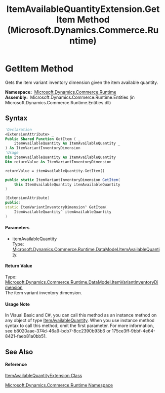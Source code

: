 ﻿---
title: ItemAvailableQuantityExtension.GetItem Method  (Microsoft.Dynamics.Commerce.Runtime)
TOCTitle: GetItem Method
ms:assetid: M:Microsoft.Dynamics.Commerce.Runtime.ItemAvailableQuantityExtension.GetItem(Microsoft.Dynamics.Commerce.Runtime.DataModel.ItemAvailableQuantity)
ms:mtpsurl: https://technet.microsoft.com/en-us/library/microsoft.dynamics.commerce.runtime.itemavailablequantityextension.getitem(v=AX.60)
ms:contentKeyID: 65321240
ms.date: 05/18/2015
mtps_version: v=AX.60
f1_keywords:
- Microsoft.Dynamics.Commerce.Runtime.ItemAvailableQuantityExtension.GetItem
dev_langs:
- CSharp
- C++
- VB
---

# GetItem Method

Gets the item variant inventory dimension given the item available quantity.

**Namespace:**  [Microsoft.Dynamics.Commerce.Runtime](microsoft-dynamics-commerce-runtime-namespace.md)  
**Assembly:**  Microsoft.Dynamics.Commerce.Runtime.Entities (in Microsoft.Dynamics.Commerce.Runtime.Entities.dll)

## Syntax

``` vb
'Declaration
<ExtensionAttribute> _
Public Shared Function GetItem ( _
    itemAvailableQuantity As ItemAvailableQuantity _
) As ItemVariantInventoryDimension
'Usage
Dim itemAvailableQuantity As ItemAvailableQuantity
Dim returnValue As ItemVariantInventoryDimension

returnValue = itemAvailableQuantity.GetItem()
```

``` csharp
public static ItemVariantInventoryDimension GetItem(
    this ItemAvailableQuantity itemAvailableQuantity
)
```

``` c++
[ExtensionAttribute]
public:
static ItemVariantInventoryDimension^ GetItem(
    ItemAvailableQuantity^ itemAvailableQuantity
)
```

#### Parameters

  - itemAvailableQuantity  
    Type: [Microsoft.Dynamics.Commerce.Runtime.DataModel.ItemAvailableQuantity](itemavailablequantity-class-microsoft-dynamics-commerce-runtime-datamodel.md)  

#### Return Value

Type: [Microsoft.Dynamics.Commerce.Runtime.DataModel.ItemVariantInventoryDimension](itemvariantinventorydimension-class-microsoft-dynamics-commerce-runtime-datamodel.md)  
The item variant inventory dimension.  

#### Usage Note

In Visual Basic and C\#, you can call this method as an instance method on any object of type [ItemAvailableQuantity](itemavailablequantity-class-microsoft-dynamics-commerce-runtime-datamodel.md). When you use instance method syntax to call this method, omit the first parameter. For more information, see b8020aae-374d-46a9-bcb7-8cc2390b93b6 or 175ce3ff-9bbf-4e64-8421-faeb81a0bb51.

## See Also

#### Reference

[ItemAvailableQuantityExtension Class](itemavailablequantityextension-class-microsoft-dynamics-commerce-runtime.md)

[Microsoft.Dynamics.Commerce.Runtime Namespace](microsoft-dynamics-commerce-runtime-namespace.md)

